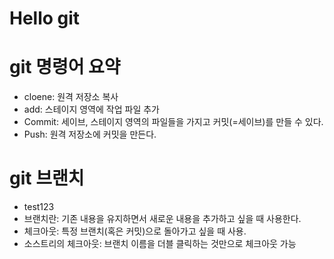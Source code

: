 # Hello git

# git 명령어 요약

- cloene: 원격 저장소 복사
- add: 스테이지 영역에 작업 파일 추가
- Commit: 세이브, 스테이지 영역의 파일들을 가지고 커밋(=세이브)를 만들 수 있다.
- Push: 원격 저장소에 커밋을 만든다.

# git 브랜치
 - test123
 - 브랜치란: 기존 내용을 유지하면서 새로운 내용을 추가하고 싶을 때 사용한다.
 - 체크아웃: 특정 브랜치(혹은 커밋)으로 돌아가고 싶을 때 사용.
 - 소스트리의 체크아웃: 브랜치 이름을 더블 클릭하는 것만으로 체크아웃 가능
